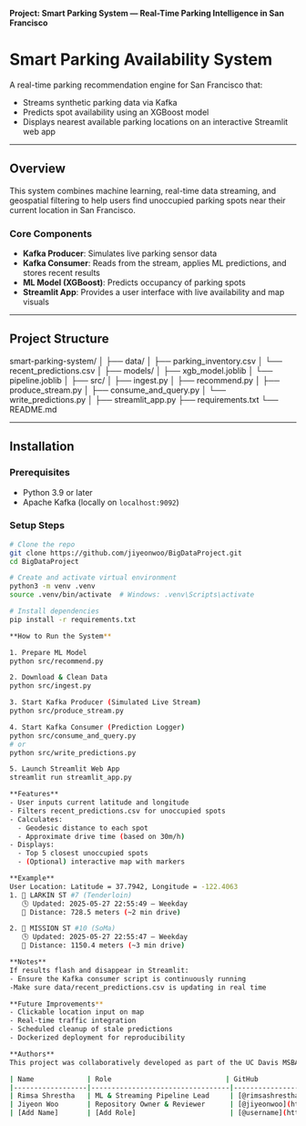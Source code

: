 **Project: Smart Parking System — Real-Time Parking Intelligence in San Francisco**

# Smart Parking Availability System
A real-time parking recommendation engine for San Francisco that:
- Streams synthetic parking data via Kafka
- Predicts spot availability using an XGBoost model
- Displays nearest available parking locations on an interactive Streamlit web app

---

## Overview
This system combines machine learning, real-time data streaming, and geospatial filtering to help users find unoccupied parking spots near their current location in San Francisco.

### Core Components
- **Kafka Producer**: Simulates live parking sensor data
- **Kafka Consumer**: Reads from the stream, applies ML predictions, and stores recent results
- **ML Model (XGBoost)**: Predicts occupancy of parking spots
- **Streamlit App**: Provides a user interface with live availability and map visuals

---

##  Project Structure
smart-parking-system/
│
├── data/
│ ├── parking_inventory.csv
│ └── recent_predictions.csv
│
├── models/
│ ├── xgb_model.joblib
│ └── pipeline.joblib
│
├── src/
│ ├── ingest.py
│ ├── recommend.py
│ ├── produce_stream.py
│ ├── consume_and_query.py
│ └── write_predictions.py
│
├── streamlit_app.py
├── requirements.txt
└── README.md


---

## Installation

### Prerequisites
- Python 3.9 or later
- Apache Kafka (locally on `localhost:9092`)

### Setup Steps

```bash
# Clone the repo
git clone https://github.com/jiyeonwoo/BigDataProject.git
cd BigDataProject

# Create and activate virtual environment
python3 -m venv .venv
source .venv/bin/activate  # Windows: .venv\Scripts\activate

# Install dependencies
pip install -r requirements.txt

**How to Run the System**

1. Prepare ML Model
python src/recommend.py

2. Download & Clean Data
python src/ingest.py

3. Start Kafka Producer (Simulated Live Stream)
python src/produce_stream.py

4. Start Kafka Consumer (Prediction Logger)
python src/consume_and_query.py
# or
python src/write_predictions.py

5. Launch Streamlit Web App
streamlit run streamlit_app.py

**Features**
- User inputs current latitude and longitude
- Filters recent_predictions.csv for unoccupied spots
- Calculates:
  - Geodesic distance to each spot
  - Approximate drive time (based on 30m/h)
- Displays:
  - Top 5 closest unoccupied spots
  - (Optional) interactive map with markers

**Example**
User Location: Latitude = 37.7942, Longitude = -122.4063
1. 📍 LARKIN ST #7 (Tenderloin)
   🕓 Updated: 2025-05-27 22:55:49 — Weekday
   📏 Distance: 728.5 meters (~2 min drive)

2. 📍 MISSION ST #10 (SoMa)
   🕓 Updated: 2025-05-27 22:55:47 — Weekday
   📏 Distance: 1150.4 meters (~3 min drive)

**Notes**
If results flash and disappear in Streamlit:
- Ensure the Kafka consumer script is continuously running
-Make sure data/recent_predictions.csv is updating in real time

**Future Improvements**
- Clickable location input on map
- Real-time traffic integration
- Scheduled cleanup of stale predictions
- Dockerized deployment for reproducibility

**Authors**
This project was collaboratively developed as part of the UC Davis MSBA program.

| Name             | Role                            | GitHub                                  |
|------------------|----------------------------------|------------------------------------------|
| Rimsa Shrestha   | ML & Streaming Pipeline Lead     | [@rimsashrestha](https://github.com/rimsashrestha) |
| Jiyeon Woo       | Repository Owner & Reviewer      | [@jiyeonwoo](https://github.com/jiyeonwoo) |
| [Add Name]       | [Add Role]                       | [@username](https://github.com/username) |


